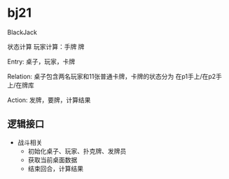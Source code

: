 # bj21
BlackJack


状态计算
玩家计算：手牌
牌


Entry:
桌子，玩家，卡牌

Relation:
桌子包含两名玩家和11张普通卡牌，卡牌的状态分为 在p1手上/在p2手上/在牌库

Action:
发牌，要牌，计算结果

## 逻辑接口

- 战斗相关
  - 初始化桌子、玩家、扑克牌、发牌员
  - 获取当前桌面数据
  - 结束回合，计算结果